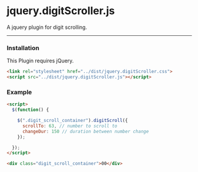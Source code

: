 # jquery.digitScroller.js
A jquery plugin for digit scrolling.

---

### Installation

This Plugin requires jQuery.

```html
<link rel="stylesheet" href="../dist/jquery.digitScroller.css">
<script src="../dist/jquery.digitScroller.js"></script>
```

### Example
```html
<script>
  $(function() {

    $(".digit_scroll_container").digitScroll({
      scrollTo: 63, // number to scroll to
      changeDur: 150 // duration between number change
    });

  });
</script>

<div class="digit_scroll_container">00</div>
```

